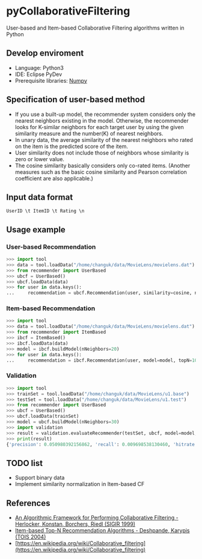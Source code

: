 # pyCollaborativeFiltering
User-based and Item-based Collaborative Filtering algorithms written in Python

## Develop enviroment
* Language: Python3
* IDE: Eclipse PyDev
* Prerequisite libraries: [Numpy](http://numpy.org)

## Specification of user-based method
* If you use a built-up model, the recommender system considers only the nearest neighbors existing in the model. Otherwise, the recommender looks for K-similar neighbors for each target user by using the given similarity measure and the number(K) of nearest neighbors.
* In unary data, the average similarity of the nearest neighbors who rated on the item is the predicted score of the item.
* User similarity does not include those of neighbors whose similarity is zero or lower value.
* The cosine similarity basically considers only co-rated items. (Another measures such as the basic cosine similarity and Pearson correlation coefficient are also applicable.)

## Input data format
`UserID \t ItemID \t Rating \n`

## Usage example
### User-based Recommendation
```python
>>> import tool
>>> data = tool.loadData("/home/changuk/data/MovieLens/movielens.dat")
>>> from recommender import UserBased
>>> ubcf = UserBased()
>>> ubcf.loadData(data)
>>> for user in data.keys():
...     recommendation = ubcf.Recommendation(user, similarity=cosine, nNeighbors=30, topN=10)
```
### Item-based Recommendation
```python
>>> import tool
>>> data = tool.loadData("/home/changuk/data/MovieLens/movielens.dat")
>>> from recommender import ItemBased
>>> ibcf = ItemBased()
>>> ibcf.loadData(data)
>>> model = ibcf.buildModel(nNeighbors=20)
>>> for user in data.keys():
...     recommendation = ibcf.Recommendation(user, model=model, topN=10)
```
### Validation
```python
>>> import tool
>>> trainSet = tool.loadData("/home/changuk/data/MovieLens/u1.base")
>>> testSet = tool.loadData("/home/changuk/data/MovieLens/u1.test")
>>> from recommender import UserBased
>>> ubcf = UserBased()
>>> ubcf.loadData(trainSet)
>>> model = ubcf.buildModel(nNeighbors=30)
>>> import validation
>>> result = validation.evaluateRecommender(testSet, ubcf, model=model, topN=10)
>>> print(result)
{'precision': 0.050980392156862, 'recall': 0.009698538130460, 'hitrate': 0.5098039215686}
```

## TODO list
* Support binary data
* Implement similarity normalization in Item-based CF

## References
* [An Algorithmic Framework for Performing Collaborative Filtering - Herlocker, Konstan, Borchers, Riedl (SIGIR 1999)](http://files.grouplens.org/papers/algs.pdf)
* [Item-based Top-N Recommendation Algorithms - Deshpande, Karypis (TOIS 2004)](http://glaros.dtc.umn.edu/gkhome/fetch/papers/itemrsTOIS04.pdf)
* [https://en.wikipedia.org/wiki/Collaborative_filtering](https://en.wikipedia.org/wiki/Collaborative_filtering)
